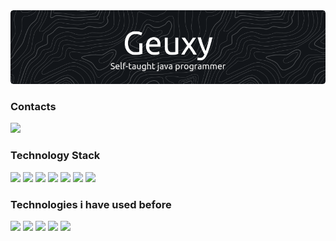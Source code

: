 <div align="center">
 <img src="https://github.com/Geuxy/geuxy/blob/main/banner.png">
</div>

<h3>Contacts</h3>
  <a href="discord.txt">
   <img src="https://ziadoua.github.io/m3-Markdown-Badges/badges/Discord/discord2.svg">
  </a>

<h3>Technology Stack</h3>
  <img src="https://ziadoua.github.io/m3-Markdown-Badges/badges/Java/java2.svg">
  <img src="https://ziadoua.github.io/m3-Markdown-Badges/badges/Kotlin/kotlin2.svg">
  <img src="https://ziadoua.github.io/m3-Markdown-Badges/badges/Python/python2.svg">
  <img src="https://ziadoua.github.io/m3-Markdown-Badges/badges/Linux/linux2.svg">
  <img src="https://ziadoua.github.io/m3-Markdown-Badges/badges/Windows/windows2.svg">
  <img src="https://ziadoua.github.io/m3-Markdown-Badges/badges/IDEA/idea2.svg">
  <img src="https://ziadoua.github.io/m3-Markdown-Badges/badges/PyCharm/pycharm2.svg">

<h3>Technologies i have used before</h3>
  <img src="https://ziadoua.github.io/m3-Markdown-Badges/badges/C++/c++2.svg">
  <img src="https://ziadoua.github.io/m3-Markdown-Badges/badges/C/c2.svg">
  <img src="https://ziadoua.github.io/m3-Markdown-Badges/badges/CSharp/csharp2.svg">
  <img src="https://ziadoua.github.io/m3-Markdown-Badges/badges/Rust/rust2.svg">
  <img src="https://ziadoua.github.io/m3-Markdown-Badges/badges/VisualStudioCode/visualstudiocode2.svg">
